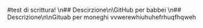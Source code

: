 #test di scrittura!
\n## Descirzione\n\GitHub per babbei
\n## Descrizione\n\nGituab per moneghi
vvwerewhiuhuhefrhuqfhqweh
